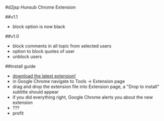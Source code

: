 #d2jsp Hunsub Chrome Extension

##v1.1
- block option is now black

##v1.0
- block comments in all topic from selected users
- option to block quotes of user
- unblock users

##install guide
- [download the latest extension!](https://github.com/kuzditomi/HubsubChromeExtension/raw/master/build/d2jsp-hunsub-chrome-extension-1.3.crx)
- in Google Chrome navigate to Tools -> Extension page
- drag and drop the extension file into Extension page, a "Drop to install" subtitle should appear
- if you did everything right, Google Chrome alerts you about the new extension
- ???
- profit
